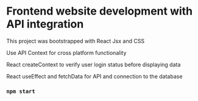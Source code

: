 # Frontend website development with API integration

This project was bootstrapped with React Jsx and CSS 

Use API Context for cross platform functionality 

React createContext to verify user login status before displaying data 

React useEffect and fetchData for API and connection to the database

### `npm start`




